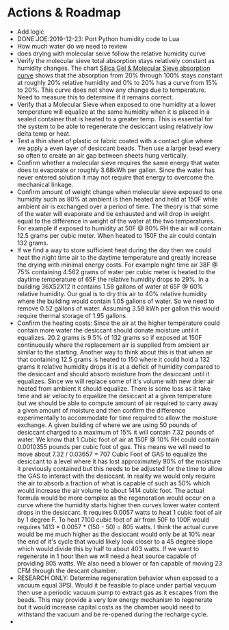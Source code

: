 # Actions & Roadmap



- Add logic 
- DONE:JOE:2019-12-23: Port Python humidity code to Lua
- How much water do we need to review 
- does drying with molecular seive follow the relative humidity curve
- Verify the molecular sieve total absorption stays relatively constant as humidity changes. The chart [Silica Gel  & Molecular Sieve absorption curve](https://valdamarkdirect.com/product/silica-gel-sachets/) shows that the absorption from 20% through 100% stays constant at roughly 20% relative humidity and 0% to 20% has a curve from 15% to 20%.  This curve does not show any change due to temperature.   Need to measure this to determine if it remains correct.
- Verify that a Molecular Sieve when exposed to one humidity at a lower temperature will equalize at the same humidity when it is placed in a sealed container that is heated to a greater temp.  This is essential for the system to be able to regenerate the desiccant using relatively low delta temp or  heat.
- Test a thin sheet of plastic or fabric coated with a contact glue where we apply a even layer of desiccant beads.  Then use a larger bead every so often to create an air gap between sheets hung vertically.
- Confirm whether a molecular sieve requires the same energy that water does to  evaporate or roughly 3.68kWh per gallon.  Since the water has never entered solution it may not require that energy to overcome the mechanical linkage.
- Confirm amount of weight change when molecular sieve exposed to one humidity such as 80% at ambient is then heated and held at 150F while ambient air is exchanged over a period of time.  The theory is that some of the water will evaporate and be exhausted and will  drop in weight equal to the difference in weight of the water at the two temperatures.  For example if exposed to humidity at 50F @ 80% RH the air will contain 12.5 grams per cubic meter.     When heated to 150F the air could contain 132 grams.    
- If we find a way to store sufficient heat during the day then we could heat the night time air to the daytime temperature and greatly increase the drying with minimal energy costs.  For example night time air 38F @ 75% containing 4.562 grams of water per cubic meter is heated to the daytime temperature of 65F the relative humidity drops to 29%.   In a building  36X52X12 it contains 1.58 gallons of water at 65F @ 60% relative humidity.  Our goal is to dry this air to 40% relative humidity where the building would contain 1.05 gallons of water.  So we need to remove 0.52 gallons of water.  Assuming 3.58 kWh per gallon this would require thermal storage of 1.95 gallons
- Confirm the heating costs: Since the air at the higher temperature could contain more water the desiccant should donate moisture until it equalizes.     20.2 grams  is  9.5% of  132 grams so if  exposed at 150F continuously where the replacement air is supplied from ambient air similar to the starting.   Another way to think about this is that when air that containing 12.5 grams is heated to 150 where it could hold a 132 grams  it relative humidity drops it is at a deficit of humidity compared to the desiccant and should absorb moisture from the desiccant until it equalizes.  Since we will replace some of it's volume with new drier air  heated from ambient it should equalize.   There is some loss as it take time and air velocity to equalize the desiccant at a given temperature but we should be able to compute amount of air required to carry away a given amount of moisture and then confirm the  difference experimentally to accommodate for time required to allow the moisture exchange.  A given building of where we are using 50 pounds of desiccant charged to a maximum of 15% it will contain 7.32 pounds of  water.   We know that  1 Cubic foot of air at 150F @ 10% RH  could contain  0.0010355 pounds per cubic foot of gas. This means we will need to move about 7.32 / 0.03657 = 707 Cubic Foot of GAS to equalize the desiccant to a level where it has lost approximately 90% of the moisture it previously contained but this needs to be adjusted for the time to allow the GAS  to interact with the desiccant.   In reality we would only require the air to absorb a fraction of what is capable of such as 50% which would increase the  air volume to about  1414 cubic foot.  The actual formula would be more complex as the regeneration would occur on a curve where the humidity starts higher then curves lower water content drops in the desiccant.  It requires 0.0057 watts to heat 1 cubic foot of air by 1 degree F.    To heat 7100 cubic foot of air from 50F to 100F would requires    1413 * 0.0057 * (150 - 50) = 805 watts.  I think the actual curve would be me much higher as the desiccant would only be at 10% near the end of it's cycle that would likely look closer to a 45 degree slope which would divide this by half to about 403 watts.  If we want to regenerate in 1 hour then we will need a heat source capable of providing 805 watts.   We also need a blower or fan capable of moving 23 CFM through the descant chamber.
- RESEARCH ONLY: Determine regeneration behavior when exposed to a vacuum equal  3PSI.   Would it be feasible to place under partial vacuum then use a periodic vacuum pump to extract gas as it escapes from the beads.  This may provide a very low energy mechanism to regenerate but it would increase capital costs as the chamber would need to withstand the vacuum and be re-opened during the recharge cycle.
- 